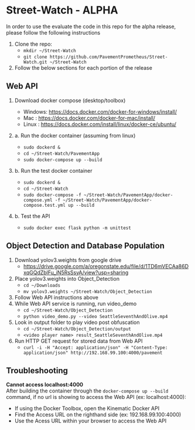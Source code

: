 # Street-Watch - ALPHA
In order to use the evaluate the code in this repo for the alpha release, please follow the following instructions
1. Clone the repo:
   - `mkdir ~/Street-Watch`
   - `git clone https://github.com/PavementPrometheus/Street-Watch.git ~/Street-Watch`
2. Follow the below sections for each portion of the release
## Web API
1. Download docker compose (desktop/toolbox)
   - Windows: https://docs.docker.com/docker-for-windows/install/
   - Mac    : https://docs.docker.com/docker-for-mac/install/
   - Linux  : https://docs.docker.com/install/linux/docker-ce/ubuntu/ 
   
2. a. Run the docker container (assuming from linux)
   - `sudo dockerd &`
   - `cd ~/Street-Watch/PavementApp`
   - `sudo docker-compose up --build`

2. b. Run the test docker container
   - `sudo dockerd &`
   - `cd ~/Street-Watch`
   - `sudo docker-compose -f ~/Street-Watch/PavementApp/docker-compose.yml -f ~/Street-Watch/PavementApp/docker-compose.test.yml up --build`

3. b. Test the API
   - `sudo docker exec flask python -m unittest`

## Object Detection and Database Population
1. Download yolov3.weights from google drive
   - https://drive.google.com/a/oregonstate.edu/file/d/1TD6mVECAa86DxqGQdZblFu_iN5RsSsyA/view?usp=sharing
2. Place yolov3.weights into Object_Detection
   - `cd ~/Downloads`
   - `mv yolov3.weights ~/Street-Watch/Object_Detection`
3. Follow Web API instructions above
4. While Web API service is running, run video_demo
   - `cd ~/Street-Watch/Object_Detection`
   - `python video_demo.py --video SeattleSeventhAndOlive.mp4`
5. Look in output folder to play video post obfuscation
   - `cd ~/Street-Watch/Object_Detection/output`
   - `<video player name> result_SeattleSeventhAndOlive.mp4`
6. Run HTTP GET request for stored data from Web API
   - `curl -i -H "Accept: application/json" -H "Content-Type: application/json" http://192.168.99.100:4000/pavement`

## Troubleshooting
**Cannot access localhost:4000**  
After building the container through the ```docker-compose up --build``` command, if no url is showing to access the Web API (ex: localhost:4000):
- If using the Docker Toolbox, open the Kinematic Docker API 
- Find the Access URL on the righthand side (ex: 192.168.99.100:4000)
- Use the Acess URL within your browser to access the Web API
